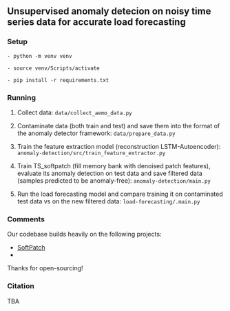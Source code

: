 ## Unsupervised anomaly detecion on noisy time series data for accurate load forecasting

### Setup
``````
- python -m venv venv

- source venv/Scripts/activate

- pip install -r requirements.txt
``````

### Running
1. Collect data: `data/collect_aemo_data.py`

2. Contaminate data (both train and test) and save them into the format of the anomaly detector framework: `data/prepare_data.py`

3. Train the feature extraction model (reconstruction LSTM-Autoencoder): `anomaly-detection/src/train_feature_extractor.py`

4. Train TS_softpatch (fill memory bank with denoised patch features), evaluate its anomaly detection on test data and save filtered data (samples predicted to be anomaly-free): `anomaly-detection/main.py`

5. Run the load forecasting model and compare training it on contaminated test data vs on the new filtered data: `load-forecasting/.main.py`

### Comments 
Our codebase builds heavily on the following projects: 
- [SoftPatch](https://github.com/TencentYoutuResearch/AnomalyDetection-SoftPatch) 
- 
Thanks for open-sourcing!

### Citation
TBA